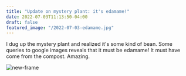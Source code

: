 ```yaml
---
title: "Update on mystery plant: it's edamame!"
date: 2022-07-03T11:13:50-04:00
draft: false
featured_image: "/2022-07-03-edamame.jpg"
---
```


I dug up the mystery plant and realized it's some kind of bean. Some queries to google images reveals that it must be edamame! It must have come from the compost. Amazing.

![new-frame](/2022-07-03-edamame.jpg)
